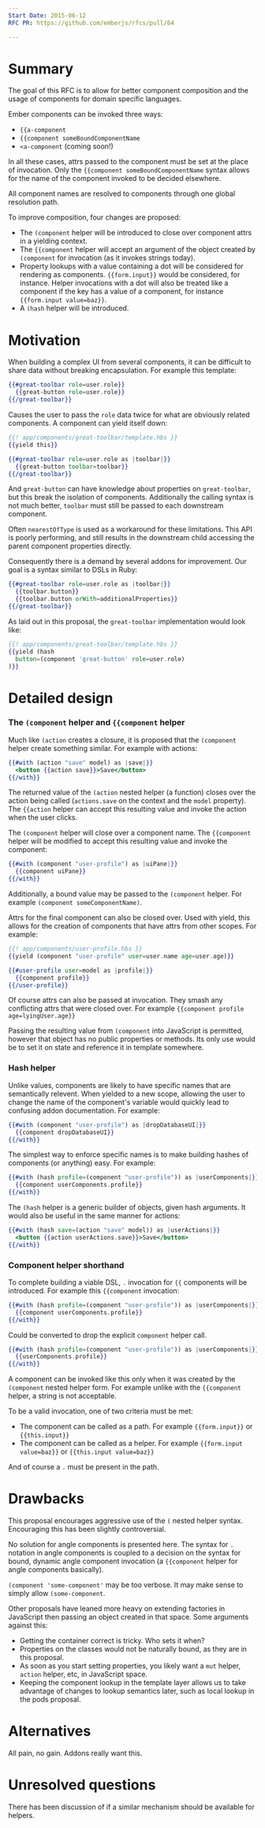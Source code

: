 ```yaml
---
Start Date: 2015-06-12
RFC PR: https://github.com/emberjs/rfcs/pull/64

---
```


# Summary

The goal of this RFC is to allow for better component composition and the
usage of components for domain specific languages.

Ember components can be invoked three ways:

* `{{a-component`
* `{{component someBoundComponentName`
* `<a-component` (coming soon!)

In all these cases, attrs passed to the component must be set at the place of
invocation. Only the `{{component someBoundComponentName` syntax allows for the name
of the component invoked to be decided elsewhere.

All component names are resolved to components through one global resolution
path.

To improve composition, four changes are proposed:

* The `(component` helper will be introduced to close over component attrs in
  a yielding context.
* The `{{component` helper will accept an argument of the object created by
  `(component` for invocation (as it invokes strings today).
* Property lookups with a value containing a dot will be considered for
  rendering as components. `{{form.input}}` would be considered, for instance.
  Helper invocations with a dot will also be treated like a component if the
  key has a value of a component, for instance `{{form.input value=baz}}`.
* A `(hash` helper will be introduced.

# Motivation

When building a complex UI from several components, it can be difficult to
share data without breaking encapsulation. For example this template:

```hbs
{{#great-toolbar role=user.role}}
  {{great-button role=user.role}}
{{/great-toolbar}}
```

Causes the user to pass the `role` data twice for what are obviously related
components. A component can yield itself down:

```hbs
{{! app/components/great-toolbar/template.hbs }}
{{yield this}}
```

```hbs
{{#great-toolbar role=user.role as |toolbar|}}
  {{great-button toolbar=toolbar}}
{{/great-toolbar}}
```

And `great-button` can have knowledge about properties on `great-toolbar`, but
this break the isolation of components. Additionally the calling syntax is not
much better, `toolbar` must still be passed to each downstream component.

Often `nearestOfType` is used as a workaround for these limitations. This API
is poorly performing, and still results in the downstream child accessing the
parent component properties directly.

Consequently there is a demand by several addons for improvement. Our goal
is a syntax similar to DSLs in Ruby:

```hbs
{{#great-toolbar role=user.role as |toolbar|}}
  {{toolbar.button}}
  {{toolbar.button orWith=additionalProperties}}
{{/great-toolbar}}
```

As laid out in this proposal, the `great-toolbar` implementation would look
like:

```hbs
{{! app/components/great-toolbar/template.hbs }}
{{yield (hash
  button=(component 'great-button' role=user.role)
)}}
```

# Detailed design

### The `(component` helper and `{{component` helper

Much like `(action` creates a closure, it is proposed that the `(component`
helper create something similar. For example with actions:

```hbs
{{#with (action "save" model) as |save|}}
  <button {{action save}}>Save</button>
{{/with}}
```

The returned value of the `(action` nested helper (a function) closes over the
action being called (`actions.save` on the context and the `model` property).
The `{{action` helper can accept this resulting value and invoke the action
when the user clicks.

The `(component` helper will close over a component name. The
`{{component` helper will be modified to accept this resulting value and invoke
the component:

```hbs
{{#with (component "user-profile") as |uiPane|}}
  {{component uiPane}}
{{/with}}
```

Additionally, a bound value may be passed to the `(component` helper. For
example `(component someComponentName)`.

Attrs for the final component can also be closed over. Used with yield, this
allows for the creation of components that have attrs from other scopes. For
example:

```hbs
{{! app/components/user-profile.hbs }}
{{yield (component "user-profile" user=user.name age=user.age)}}
```

```hbs
{{#user-profile user=model as |profile|}}
  {{component profile}}
{{/user-profile}}
```

Of course attrs can also be passed at invocation. They smash any conflicting
attrs that were closed over. For example `{{component profile age=lyingUser.age}}`

Passing the resulting value from `(component` into JavaScript is permitted,
however that object has no public properties or methods. Its only use would
be to set it on state and reference it in template somewhere.

### Hash helper

Unlike values, components are likely to have specific names that are semantically
relevent. When yielded to a new scope, allowing the user to change the name
of the component's variable would quickly lead to confusing addon documentation.
For example:

```hbs
{{#with (component "user-profile") as |dropDatabaseUI|}}
  {{component dropDatabaseUI}}
{{/with}}
```

The simplest way to enforce specific names is to make building hashes
of components (or anything) easy. For example:

```hbs
{{#with (hash profile=(component "user-profile")) as |userComponents|}}
  {{component userComponents.profile}}
{{/with}}
```

The `(hash` helper is a generic builder of objects, given hash arguments. It
would also be useful in the same manner for actions:

```hbs
{{#with (hash save=(action "save" model)) as |userActions|}}
  <button {{action userActions.save}}>Save</button>
{{/with}}
```

### Component helper shorthand

To complete building a viable DSL, `.` invocation for `{{` components will be
introduced. For example this `{{component` invocation:

```hbs
{{#with (hash profile=(component "user-profile")) as |userComponents|}}
  {{component userComponents.profile}}
{{/with}}
```

Could be converted to drop the explicit `component` helper call.

```hbs
{{#with (hash profile=(component "user-profile")) as |userComponents|}}
  {{userComponents.profile}}
{{/with}}
```

A component can be invoked like this only when it was created by the
`(component` nested helper form. For example unlike with the `{{component`
helper, a string is not acceptable.

To be a valid invocation, one of two criteria must be met:

* The component can be called as a path. For example `{{form.input}}` or `{{this.input}}`
* The component can be called as a helper. For example `{{form.input value=baz}}` or `{{this.input value=baz}}`

And of course a `.` must be present in the path.

# Drawbacks

This proposal encourages aggressive use of the `(` nested helper syntax.
Encouraging this has been slightly controversial.

No solution for angle components is presented here. The syntax for `.`
notation in angle components is coupled to a decision on the syntax for
bound, dynamic angle component invocation (a `{{component` helper for angle
components basically).

`(component 'some-component'` may be too verbose. It may make sense to simply
allow `(some-component`.

Other proposals have leaned more heavy on extending factories in JavaScript
then passing an object created in that space. Some arguments against this:

* Getting the container correct is tricky. Who sets it when?
* Properties on the classes would not be naturally bound, as they are in this proposal.
* As soon as you start setting properties, you likely want a `mut` helper,
  `action` helper, etc, in JavaScript space.
* Keeping the component lookup in the template layer allows us to take advantage
  of changes to lookup semantics later, such as local lookup in the pods
  proposal.

# Alternatives

All pain, no gain. Addons really want this.

# Unresolved questions

There has been discussion of if a similar mechanism should be available for
helpers.

